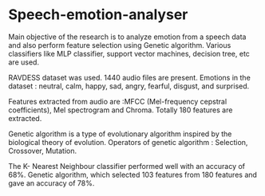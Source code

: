 # Speech-emotion-analyser
Main objective of the research is to analyze emotion from a speech data and also perform feature selection using Genetic algorithm.
Various classifiers like MLP classifier, support vector machines, decision tree, etc are used.

RAVDESS  dataset was used. 1440 audio files are present.
Emotions in the dataset : neutral,  calm, happy,  sad,  angry,  fearful,  disgust, and surprised.

Features extracted from audio are :MFCC (Mel-frequency cepstral coefficients), Mel spectrogram and Chroma. Totally 180 features are extracted.

Genetic algorithm is a type of evolutionary algorithm inspired by the biological theory of evolution.
Operators of genetic algorithm : Selection, Crossover, Mutation.

The K- Nearest Neighbour classifier performed well with an accuracy of 68%.
Genetic algorithm, which selected 103 features from 180 features and gave an accuracy of 78%.

